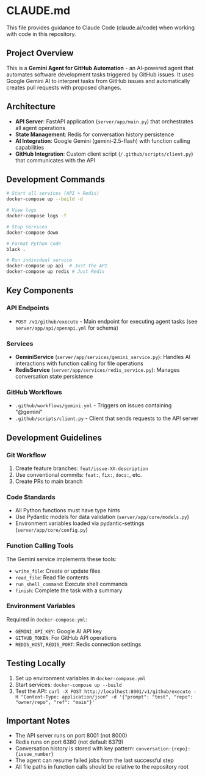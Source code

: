 # CLAUDE.md

This file provides guidance to Claude Code (claude.ai/code) when working with code in this repository.

## Project Overview

This is a **Gemini Agent for GitHub Automation** - an AI-powered agent that automates software development tasks triggered by GitHub issues. It uses Google Gemini AI to interpret tasks from GitHub issues and automatically creates pull requests with proposed changes.

## Architecture

- **API Server**: FastAPI application (`server/app/main.py`) that orchestrates all agent operations
- **State Management**: Redis for conversation history persistence
- **AI Integration**: Google Gemini (gemini-2.5-flash) with function calling capabilities
- **GitHub Integration**: Custom client script (`/.github/scripts/client.py`) that communicates with the API

## Development Commands

```bash
# Start all services (API + Redis)
docker-compose up --build -d

# View logs
docker-compose logs -f

# Stop services
docker-compose down

# Format Python code
black .

# Run individual service
docker-compose up api  # Just the API
docker-compose up redis # Just Redis
```

## Key Components

### API Endpoints
- `POST /v1/github/execute` - Main endpoint for executing agent tasks (see `server/app/api/openapi.yml` for schema)

### Services
- **GeminiService** (`server/app/services/gemini_service.py`): Handles AI interactions with function calling for file operations
- **RedisService** (`server/app/services/redis_service.py`): Manages conversation state persistence

### GitHub Workflows
- `.github/workflows/gemini.yml` - Triggers on issues containing "@gemini"
- `.github/scripts/client.py` - Client that sends requests to the API server

## Development Guidelines

### Git Workflow
1. Create feature branches: `feat/issue-XX-description`
2. Use conventional commits: `feat:`, `fix:`, `docs:`, etc.
3. Create PRs to main branch

### Code Standards
- All Python functions must have type hints
- Use Pydantic models for data validation (`server/app/core/models.py`)
- Environment variables loaded via pydantic-settings (`server/app/core/config.py`)

### Function Calling Tools
The Gemini service implements these tools:
- `write_file`: Create or update files
- `read_file`: Read file contents
- `run_shell_command`: Execute shell commands
- `finish`: Complete the task with a summary

### Environment Variables
Required in `docker-compose.yml`:
- `GEMINI_API_KEY`: Google AI API key
- `GITHUB_TOKEN`: For GitHub API operations
- `REDIS_HOST`, `REDIS_PORT`: Redis connection settings

## Testing Locally

1. Set up environment variables in `docker-compose.yml`
2. Start services: `docker-compose up --build`
3. Test the API: `curl -X POST http://localhost:8001/v1/github/execute -H "Content-Type: application/json" -d '{"prompt": "test", "repo": "owner/repo", "ref": "main"}'`

## Important Notes

- The API server runs on port 8001 (not 8000)
- Redis runs on port 6380 (not default 6379)
- Conversation history is stored with key pattern: `conversation:{repo}:{issue_number}`
- The agent can resume failed jobs from the last successful step
- All file paths in function calls should be relative to the repository root